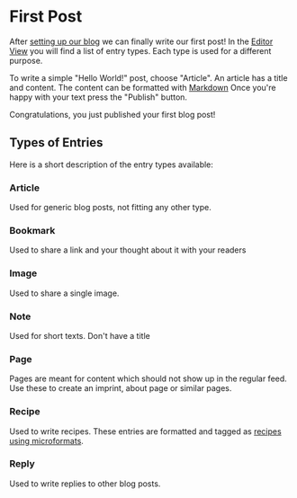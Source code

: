 # First Post

After [setting up our blog](setup.md) we can finally write our first post!
In the [Editor View](http://localhost:3000/admin/) you will find a list of entry types.
Each type is used for a different purpose.

To write a simple "Hello World!" post, choose "Article".
An article has a title and content.
The content can be formatted with [Markdown](https://commonmark.org/help/)
Once you're happy with your text press the "Publish" button.

Congratulations, you just published your first blog post!


## Types of Entries

Here is a short description of the entry types available:

### Article

Used for generic blog posts, not fitting any other type.

### Bookmark

Used to share a link and your thought about it with your readers

### Image

Used to share a single image.

### Note

Used for short texts. Don't have a title

### Page

Pages are meant for content which should not show up in the regular feed.
Use these to create an imprint, about page or similar pages.

### Recipe

Used to write recipes. 
These entries are formatted and tagged as [recipes using microformats](http://microformats.org/wiki/h-recipe).

### Reply

Used to write replies to other blog posts.




